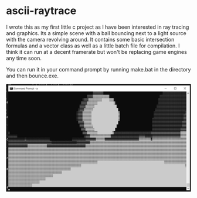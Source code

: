# ascii-raytrace

I wrote this as my first little c project as I have been interested in ray tracing and graphics. Its a simple scene with a ball bouncing next to a light source with the camera revolving around. It contains some basic intersection formulas and a vector class as well as a little batch file for compilation. I think it can run at a decent framerate but won't be replacing game engines any time soon.

You can run it in your command prompt by running make.bat in the directory and then bounce.exe.

![bouncing ball gif](https://github.com/OscarSaharoy/ascii-raytrace/blob/master/bouncingball.gif)
